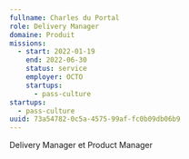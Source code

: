 ```yaml
---
fullname: Charles du Portal
role: Delivery Manager
domaine: Produit
missions:
  - start: 2022-01-19
    end: 2022-06-30
    status: service
    employer: OCTO
    startups:
      - pass-culture
startups:
  - pass-culture
uuid: 73a54782-0c5a-4575-99af-fc0b09db06b9
---
```

Delivery Manager et Product Manager